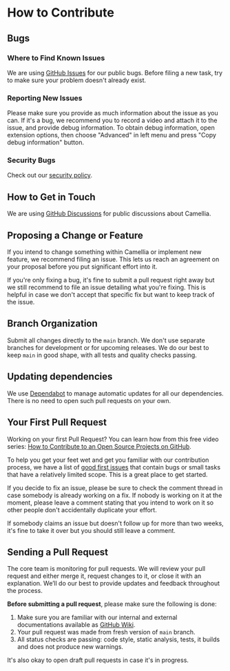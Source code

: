 # How to Contribute

## Bugs

### Where to Find Known Issues

We are using [GitHub Issues](https://github.com/camellia-app/camellia/issues?q=is%3Aissue+is%3Aopen+label%3Abug) for our public bugs. Before filing a new task, try to make sure your problem doesn't already exist.

### Reporting New Issues

Please make sure you provide as much information about the issue as you can. If it's a bug, we recommend you to record a video and attach it to the issue, and provide debug information. To obtain debug information, open extension options, then choose "Advanced" in left menu and press "Copy debug information" button.

### Security Bugs

Check out our [security policy](./SECURITY.md).

## How to Get in Touch

We are using [GitHub Discussions](https://github.com/camellia-app/camellia/discussions) for public discussions about Camellia.

## Proposing a Change or Feature

If you intend to change something within Camellia or implement new feature, we recommend filing an issue. This lets us reach an agreement on your proposal before you put significant effort into it.

If you're only fixing a bug, it's fine to submit a pull request right away but we still recommend to file an issue detailing what you're fixing. This is helpful in case we don't accept that specific fix but want to keep track of the issue.

## Branch Organization

Submit all changes directly to the `main` branch. We don't use separate branches for development or for upcoming releases. We do our best to keep `main` in good shape, with all tests and quality checks passing.

## Updating dependencies

We use [Dependabot](https://docs.github.com/en/code-security/dependabot/dependabot-security-updates/configuring-dependabot-security-updates) to manage automatic updates for all our dependencies. There is no need to open such pull requests on your own.

## Your First Pull Request

Working on your first Pull Request? You can learn how from this free video series: [How to Contribute to an Open Source Projects on GitHub](https://egghead.io/courses/how-to-contribute-to-an-open-source-project-on-github).

To help you get your feet wet and get you familiar with our contribution process, we have a list of [good first issues](https://github.com/camellia-app/camellia/issues?q=is%3Aissue+is%3Aopen+label%3A%22good+first+issue%22) that contain bugs or small tasks that have a relatively limited scope. This is a great place to get started.

If you decide to fix an issue, please be sure to check the comment thread in case somebody is already working on a fix. If nobody is working on it at the moment, please leave a comment stating that you intend to work on it so other people don't accidentally duplicate your effort.

If somebody claims an issue but doesn't follow up for more than two weeks, it's fine to take it over but you should still leave a comment.

## Sending a Pull Request

The core team is monitoring for pull requests. We will review your pull request and either merge it, request changes to it, or close it with an explanation. We’ll do our best to provide updates and feedback throughout the process.

**Before submitting a pull request**, please make sure the following is done:

1. Make sure you are familiar with our internal and external documentations available as [GitHub Wiki](https://github.com/camellia-app/camellia/wiki).
2. Your pull request was made from fresh version of `main` branch.
3. All status checks are passing: code style, static analysis, tests, it builds and does not produce new warnings.

It's also okay to open draft pull requests in case it's in progress.
